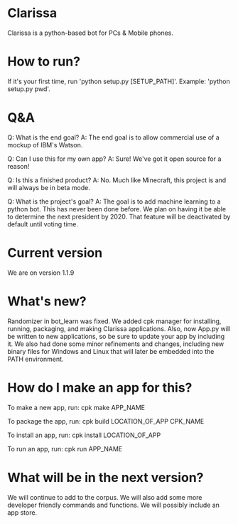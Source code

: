 # Clarissa

Clarissa is a python-based bot for PCs & Mobile phones.

# How to run?

If it's your first time, run 'python setup.py [SETUP_PATH]'. Example: 'python setup.py pwd'.

#  Q&A

Q: What is the end goal? A: The end goal is to allow commercial use of a mockup of IBM's Watson.

Q: Can I use this for my own app? A: Sure! We've got it open source for a reason!

Q: Is this a finished product? A: No. Much like Minecraft, this project is and will always be in beta mode.

Q: What is the project's goal? A: The goal is to add machine learning to a python bot. This has never been done before. We plan on having it be able to determine the next president by 2020. That feature will be deactivated by default until voting time.

# Current version
We are on version 1.1.9

# What's new?
Randomizer in bot_learn was fixed. We added cpk manager for installing, running, packaging, and making Clarissa applications. Also, now App.py will be written to new applications, so be sure to update your app by including it. We also had done some minor refinements and changes, including new binary files for Windows and Linux that will later be embedded into the PATH environment.

# How do I make an app for this?
To make a new app, run:
cpk make APP_NAME

To package the app, run:
cpk build LOCATION_OF_APP CPK_NAME

To install an app, run:
cpk install LOCATION_OF_APP

To run an app, run:
cpk run APP_NAME

# What will be in the next version?
We will continue to add to the corpus. We will also add some more developer friendly commands and functions. We will possibly include an app store.